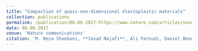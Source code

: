 ```yaml
---
title: "Compaction of quasi-one-dimensional elastoplastic materials"
collection: publications
permalink: /publication/06-06-2017-https://www.nature.com/articles/ncomms15568
date: 06-06-2017
venue: 'Nature communications'
citation: 'M. Reza Shaebani, **Javad Najafi**, Ali Farnudi, Daniel Bonn, and Mehdi Habibi. Nature communications 8, no. 1 (2017): 15568.'
---
```

